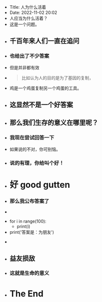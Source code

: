 - Title: 人为什么活着
- Date: 2022-11-02 20:02
- 人应当为什么活着？
- 这是一个问题。
- ## 千百年来人们一直在追问
- ### 也给出了不少答案
- 但是并非都有效
- > 比如认为人的目的是为了基因的复制，
- 鸡是一个鸡蛋复制另一个鸡蛋的工具。
- ## 这显然不是一个好答案
- ## 那么我们生存的意义在哪里呢？
- ### 我现在尝试回答一下
- 如果说的不对，你可别恼。
- ### 说的有理，你给叫个好！
- # 好 good gutten
- ### 那么我公布答案了
- ```python
- for i in range(100):
    - print(i)
- print('答案是：为朋友')
- ```
- ## 益友损敌
- ### 这就是生命的意义
- # The End
